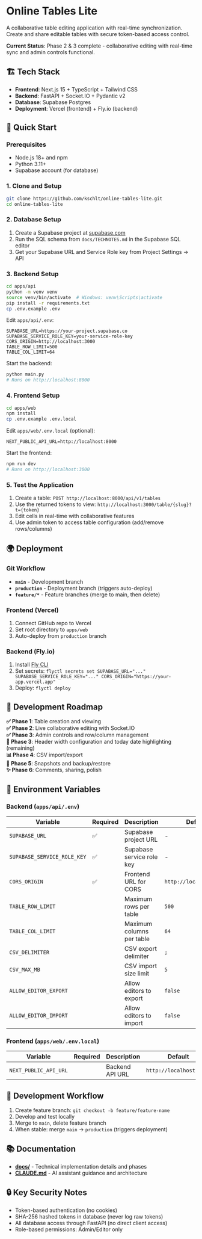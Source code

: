 # Online Tables Lite

A collaborative table editing application with real-time synchronization. Create and share editable tables with secure token-based access control.

**Current Status**: Phase 2 & 3 complete - collaborative editing with real-time sync and admin controls functional.

## 🏗️ Tech Stack

- **Frontend**: Next.js 15 + TypeScript + Tailwind CSS
- **Backend**: FastAPI + Socket.IO + Pydantic v2  
- **Database**: Supabase Postgres
- **Deployment**: Vercel (frontend) + Fly.io (backend)

## 🚀 Quick Start

### Prerequisites
- Node.js 18+ and npm
- Python 3.11+  
- Supabase account (for database)

### 1. Clone and Setup
```bash
git clone https://github.com/kschlt/online-tables-lite.git
cd online-tables-lite
```

### 2. Database Setup
1. Create a Supabase project at [supabase.com](https://supabase.com)
2. Run the SQL schema from `docs/TECHNOTES.md` in the Supabase SQL editor
3. Get your Supabase URL and Service Role key from Project Settings → API

### 3. Backend Setup
```bash
cd apps/api
python -m venv venv
source venv/bin/activate  # Windows: venv\Scripts\activate
pip install -r requirements.txt
cp .env.example .env
```

Edit `apps/api/.env`:
```env
SUPABASE_URL=https://your-project.supabase.co
SUPABASE_SERVICE_ROLE_KEY=your-service-role-key
CORS_ORIGIN=http://localhost:3000
TABLE_ROW_LIMIT=500
TABLE_COL_LIMIT=64
```

Start the backend:
```bash
python main.py
# Runs on http://localhost:8000
```

### 4. Frontend Setup
```bash
cd apps/web
npm install
cp .env.example .env.local
```

Edit `apps/web/.env.local` (optional):
```env
NEXT_PUBLIC_API_URL=http://localhost:8000
```

Start the frontend:
```bash
npm run dev
# Runs on http://localhost:3000
```

### 5. Test the Application
1. Create a table: `POST http://localhost:8000/api/v1/tables`
2. Use the returned tokens to view: `http://localhost:3000/table/{slug}?t={token}`
3. Edit cells in real-time with collaborative features
4. Use admin token to access table configuration (add/remove rows/columns)

## 🌍 Deployment

### Git Workflow
- **`main`** - Development branch
- **`production`** - Deployment branch (triggers auto-deploy)
- **`feature/*`** - Feature branches (merge to main, then delete)

### Frontend (Vercel)
1. Connect GitHub repo to Vercel
2. Set root directory to `apps/web`
3. Auto-deploy from `production` branch

### Backend (Fly.io)
1. Install [Fly CLI](https://fly.io/docs/hands-on/install-flyctl/)
2. Set secrets: `flyctl secrets set SUPABASE_URL="..." SUPABASE_SERVICE_ROLE_KEY="..." CORS_ORIGIN="https://your-app.vercel.app"`
3. Deploy: `flyctl deploy`

## 🚧 Development Roadmap

**✅ Phase 1**: Table creation and viewing  
**✅ Phase 2**: Live collaborative editing with Socket.IO  
**✅ Phase 3**: Admin controls and row/column management  
**🔄 Phase 3**: Header width configuration and today date highlighting (remaining)  
**📊 Phase 4**: CSV import/export  
**💾 Phase 5**: Snapshots and backup/restore  
**✨ Phase 6**: Comments, sharing, polish

## 🔧 Environment Variables

### Backend (`apps/api/.env`)
| Variable | Required | Description | Default |
|----------|----------|-------------|---------|
| `SUPABASE_URL` | ✅ | Supabase project URL | - |
| `SUPABASE_SERVICE_ROLE_KEY` | ✅ | Supabase service role key | - |
| `CORS_ORIGIN` | ✅ | Frontend URL for CORS | `http://localhost:3000` |
| `TABLE_ROW_LIMIT` | | Maximum rows per table | `500` |
| `TABLE_COL_LIMIT` | | Maximum columns per table | `64` |
| `CSV_DELIMITER` | | CSV export delimiter | `;` |
| `CSV_MAX_MB` | | CSV import size limit | `5` |
| `ALLOW_EDITOR_EXPORT` | | Allow editors to export | `false` |
| `ALLOW_EDITOR_IMPORT` | | Allow editors to import | `false` |

### Frontend (`apps/web/.env.local`)
| Variable | Required | Description | Default |
|----------|----------|-------------|---------|
| `NEXT_PUBLIC_API_URL` | | Backend API URL | `http://localhost:8000` |

## 🔄 Development Workflow

1. Create feature branch: `git checkout -b feature/feature-name`
2. Develop and test locally
3. Merge to `main`, delete feature branch
4. When stable: merge `main` → `production` (triggers deployment)

## 📚 Documentation

- **[docs/](./docs/)** - Technical implementation details and phases
- **[CLAUDE.md](./CLAUDE.md)** - AI assistant guidance and architecture

## 🔒 Key Security Notes

- Token-based authentication (no cookies)
- SHA-256 hashed tokens in database (never log raw tokens)
- All database access through FastAPI (no direct client access)
- Role-based permissions: Admin/Editor only
